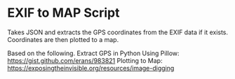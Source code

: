 # EXIF to MAP Script
Takes JSON and extracts the GPS coordinates from the EXIF data if it exists. 
Coordinates are then plotted to a map. 

Based on the following. 
Extract GPS in Python Using Pillow: https://gist.github.com/erans/983821
Plotting to Map: https://exposingtheinvisible.org/resources/image-digging
